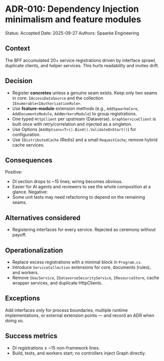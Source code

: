 # ADR-010: Dependency Injection minimalism and feature modules
Status: Accepted
Date: 2025-09-27
Authors: Spaarke Engineering

## Context
The BFF accumulated 20+ service registrations driven by interface sprawl, duplicate clients, and helper services. This hurts readability and invites drift.

## Decision
- Register **concretes** unless a genuine seam exists. Keep only two seams in core: `IAccessDataSource` and the collection `IEnumerable<IAuthorizationRule>`.
- Use **feature-module** extension methods (e.g., `AddSpaarkeCore`, `AddDocumentsModule`, `AddWorkersModule`) to group registrations.
- One typed `HttpClient` per upstream (Dataverse). `GraphServiceClient` is built once with retry/correlation and injected as a singleton.
- Use Options (`AddOptions<T>().Bind().ValidateOnStart()`) for configuration.
- Use `IDistributedCache` (Redis) and a small `RequestCache`; remove hybrid cache services.

## Consequences
Positive:
- DI section drops to ~15 lines; wiring becomes obvious.
- Easier for AI agents and reviewers to see the whole composition at a glance.
Negative:
- Some unit tests may need refactoring to depend on the remaining seams.

## Alternatives considered
- Registering interfaces for every service. Rejected as ceremony without payoff.

## Operationalization
- Replace excess registrations with a minimal block in `Program.cs`.
- Introduce `ServiceCollection` extensions for core, documents (rules), and workers.
- Remove `IUacService`, `IDataverseSecurityService`, `IResourceStore`, cache wrapper services, and duplicate HttpClients.

## Exceptions
Add interfaces only for process boundaries, multiple runtime implementations, or external extension points — and record an ADR when doing so.

## Success metrics
- DI registrations ≤ ~15 non-framework lines.
- Build, tests, and workers start; no controllers inject Graph directly.
